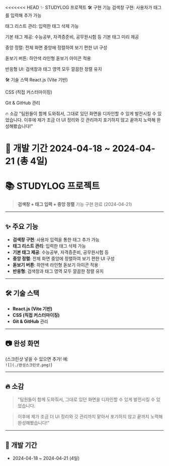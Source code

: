 <<<<<<< HEAD
✨ STUDYLOG 프로젝트
🛠 구현 기능
검색창 구현: 사용자가 태그를 입력해 추가 가능

태그 리스트 관리: 입력한 태그 삭제 가능

기본 태그 제공: 수능공부, 자격증준비, 공무원시험 등 기본 태그 미리 제공

중앙 정렬: 전체 화면 중앙에 정렬하여 보기 편한 UI 구성

돋보기 버튼: 하얀색 라인형 돋보기 아이콘 적용

반응형 UI: 검색창과 태그 영역 모두 깔끔한 정렬 유지

🛠 기술 스택
React.js (Vite 기반)

CSS (직접 커스터마이징)

Git & GitHub 관리

🔥 소감
"팀원들이 함께 도와줘서,
그대로 있던 화면을 디자인할 수 있게 발전시킬 수 있었습니다.
이후에 제가 조금 더 UI 정리와 깃 관리까지 
포기하지 않고 끝까지 노력해 완성해봤습니다!"

📅 개발 기간
2024-04-18 ~ 2024-04-21 (총 4일)
=======
# 📚 STUDYLOG 프로젝트

> **검색창 + 태그 입력 + 중앙 정렬** 기능 구현 완료 (2024-04-21)

---

## ✨ 주요 기능

- **검색창 구현**: 사용자 입력을 통한 태그 추가 가능
- **태그 리스트 관리**: 입력한 태그 삭제 가능
- **기본 태그 제공**: 수능공부, 자격증준비, 공무원시험 등
- **중앙 정렬**: 전체 화면 중앙에 정렬하여 보기 편한 UI 구성
- **돋보기 버튼**: 하얀색 라인형 돋보기 아이콘 적용
- **반응형**: 검색창과 태그 영역 모두 깔끔한 정렬 유지

---

## 🛠️ 기술 스택

- **React.js (Vite 기반)**
- **CSS (직접 커스터마이징)**
- **Git & GitHub** 관리

---

## 📷 완성 화면

(스크린샷 넣을 수 있으면 추가! 예:  
`![](./완성스크린샷.png)`)

---

## 🔥 소감

> "팀원들이 함께 도와줘서, 그대로 있던 화면을 디자인할 수 있게 발전시킬 수 있었습니다.

> 이후에 제가 조금 더 UI 정리와 깃 관리까지 맡아서 포기하지 않고 끝까지 노력해 완성해봤습니다!"

---

## 📅 개발 기간

- 2024-04-18 ~ 2024-04-21 (4일)

